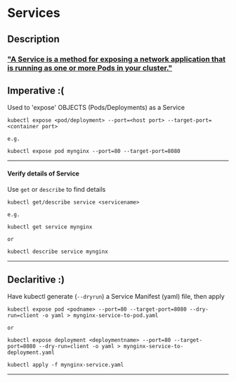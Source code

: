 # Services

## Description
### ["A Service is a method for exposing a network application that is running as one or more Pods in your cluster."](https://kubernetes.io/docs/concepts/services-networking/service/)

## Imperative :(
Used to 'expose' OBJECTS (Pods/Deployments) as a Service

    kubectl expose <pod/deployment> --port=<host port> --target-port=<container port>

    e.g.

    kubectl expose pod mynginx --port=80 --target-port=8080

---

#### Verify details of Service
Use `get` or `describe` to find details

    kubectl get/describe service <servicename>

    e.g.

    kubectl get service mynginx

    or 

    kubectl describe service mynginx

---

## Declaritive :)
Have kubectl generate (`--dryrun`) a Service Manifest (yaml) file, then apply

    kubectl expose pod <podname> --port=80 --target-port=8080 --dry-run=client -o yaml > mynginx-service-to-pod.yaml
    
    or
    
    kubectl expose deployment <deploymentname> --port=80 --target-port=8080 --dry-run=client -o yaml > mynginx-service-to-deployment.yaml

    kubectl apply -f mynginx-service.yaml

---